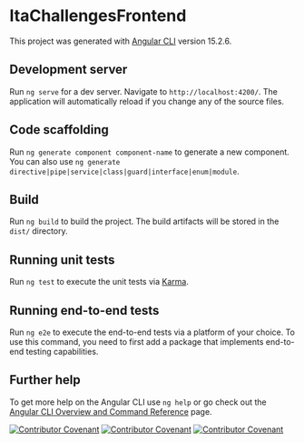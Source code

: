 # ItaChallengesFrontend

This project was generated with [Angular CLI](https://github.com/angular/angular-cli) version 15.2.6.

## Development server

Run `ng serve` for a dev server. Navigate to `http://localhost:4200/`. The application will automatically reload if you change any of the source files.

## Code scaffolding

Run `ng generate component component-name` to generate a new component. You can also use `ng generate directive|pipe|service|class|guard|interface|enum|module`.

## Build

Run `ng build` to build the project. The build artifacts will be stored in the `dist/` directory.

## Running unit tests

Run `ng test` to execute the unit tests via [Karma](https://karma-runner.github.io).

## Running end-to-end tests

Run `ng e2e` to execute the end-to-end tests via a platform of your choice. To use this command, you need to first add a package that implements end-to-end testing capabilities.

## Further help

To get more help on the Angular CLI use `ng help` or go check out the [Angular CLI Overview and Command Reference](https://angular.io/cli) page.


[![Contributor Covenant](https://img.shields.io/badge/Contributor%20Covenant-v2.0%20adopted-ff69b4.svg)](CODE_OF_CONDUCT_EN.md) 
 [![Contributor Covenant](https://img.shields.io/badge/Contributor%20Covenant-v2.0%20adopted-ff69b4.svg)](CODE_OF_CONDUCT_ES.md) 
  [![Contributor Covenant](https://img.shields.io/badge/Contributor%20Covenant-v2.0%20adopted-ff69b4.svg)](CODE_OF_CONDUCT_CA.md) 
